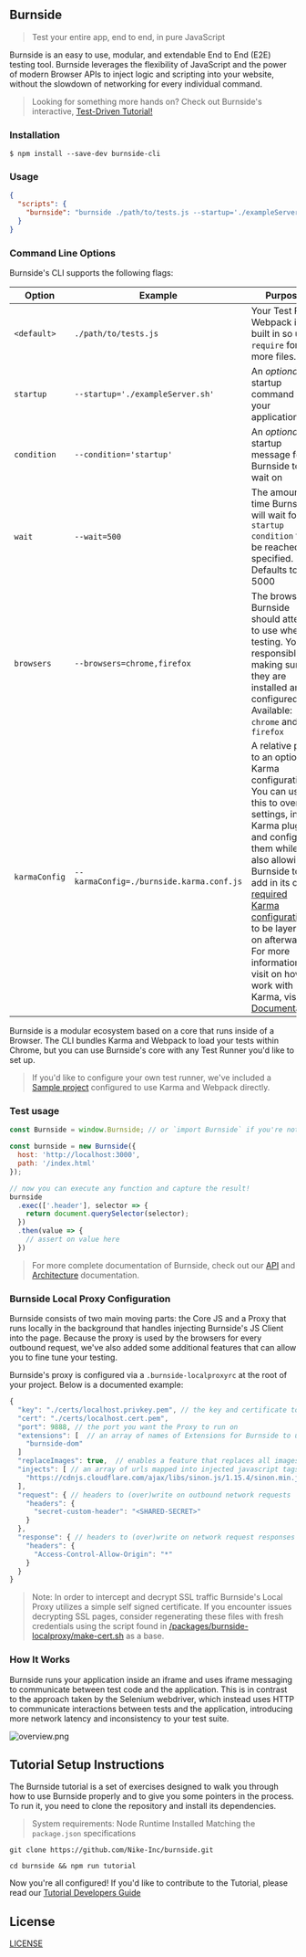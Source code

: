 ## Burnside

> Test your entire app, end to end, in pure JavaScript

Burnside is an easy to use, modular, and extendable End to End (E2E) testing tool. Burnside leverages the flexibility of JavaScript and the power of modern Browser APIs to inject logic and scripting into your website, without the slowdown of networking for every individual command.

> Looking for something more hands on? Check out Burnside's interactive, [Test-Driven Tutorial!](#tutorial)

<a name="installation"></a>
### Installation

```
$ npm install --save-dev burnside-cli
```

<a name="usage"></a>
### Usage
```JSON
{
  "scripts": {
    "burnside": "burnside ./path/to/tests.js --startup='./exampleServer.sh' --condition='start' --wait=5000 --browsers=chrome,firefox"
  }
}  
```

<a name="cli-usage"></a>
### Command Line Options
Burnside's CLI supports the following flags:

| Option | Example | Purpose |
| ------ | ------- | ------- |
| `<default>` | `./path/to/tests.js` | Your Test File. Webpack is built in so use `require` for more files. |
| `startup` | `--startup='./exampleServer.sh'` | An _optional_ startup command for your application. |
| `condition` | `--condition='startup'` | An _optional_ startup message for Burnside to wait on |
| `wait` | `--wait=500` | The amount of time Burnside will wait for the `startup` `condition` to be reached, if specified. Defaults to 5000 |
| `browsers` | `--browsers=chrome,firefox` | The browsers Burnside should attempt to use when testing. You're responsible for making sure they are installed and configured. Available: `chrome` and `firefox` |
| `karmaConfig` | `--karmaConfig=./burnside.karma.conf.js` | A relative path to an optional Karma configuration. You can use this to override settings, inject Karma plugins, and configure them while also allowing Burnside to add in its own [required Karma configuration](https://github.com/Nike-Inc/burnside/tree/master/packages/burnside-cli/karma.conf.js) to be layered on afterward. For more information visit on how to work with Karma, visit its [Documentation](https://karma-runner.github.io/1.0/config/configuration-file.html) |

Burnside is a modular ecosystem based on a core that runs inside of a Browser. The CLI bundles Karma and Webpack to load your tests within Chrome, but you can use Burnside's core with any Test Runner you'd like to set up.
> If you'd like to configure your own test runner, we've included a [Sample project](https://github.com/Nike-Inc/burnside/tree/master/packages/burnside-sample) configured to use Karma and Webpack directly.

<a name="basic-usage"></a>
### Test usage

```js
const Burnside = window.Burnside; // or `import Burnside` if you're not using the CLI

const burnside = new Burnside({
  host: 'http://localhost:3000',
  path: '/index.html'
});

// now you can execute any function and capture the result!
burnside
  .exec(['.header'], selector => {
    return document.querySelector(selector);
  })
  .then(value => {
    // assert on value here
  })
```

> For more complete documentation of Burnside, check out our [API](https://github.com/Nike-Inc/burnside/blob/master/docs/api.md) and [Architecture](https://github.com/Nike-Inc/burnside/blob/master/docs/architecture.md) documentation.

<a name="proxy-config"></a>
### Burnside Local Proxy Configuration
Burnside consists of two main moving parts: the Core JS and a Proxy that runs locally in the background that handles injecting Burnside's JS Client into the page. Because the proxy is used by the browsers for every outbound request, we've also added some additional features that can allow you to fine tune your testing.

Burnside's proxy is configured via a `.burnside-localproxyrc` at the root of your project. Below is a documented example:

```js
{
  "key": "./certs/localhost.privkey.pem", // the key and certificate to use for SSL decryption
  "cert": "./certs/localhost.cert.pem",
  "port": 9888, // the port you want the Proxy to run on
  "extensions": [  // an array of names of Extensions for Burnside to use when injecting the client
    "burnside-dom"
  ]
  "replaceImages": true,  // enables a feature that replaces all images with a default for faster testing (also accepts an image filepath e.g. "./path/to/my/image.png" )
  "injects": [ // an array of urls mapped into injected javascript tags
    "https://cdnjs.cloudflare.com/ajax/libs/sinon.js/1.15.4/sinon.min.js"
  ],
  "request": { // headers to (over)write on outbound network requests
    "headers": {
      "secret-custom-header": "<SHARED-SECRET>"
    }
  },
  "response": { // headers to (over)write on network request responses
    "headers": {
      "Access-Control-Allow-Origin": "*"
    }
  }
}
```

> Note: In order to intercept and decrypt SSL traffic Burnside's Local Proxy utilizes a simple self signed certificate. If you encounter issues decrypting SSL pages, consider regenerating these files with fresh credentials using the script found in [/packages/burnside-localproxy/make-cert.sh](/packages/burnside-localproxy/make-cert.sh) as a base.

<a name="how"></a>
### How It Works

Burnside runs your application inside an iframe and uses iframe messaging to communicate between test code and the application. This is in contrast to the approach taken by the Selenium webdriver, which instead uses HTTP to communicate interactions between tests and the application, introducing more network latency and inconsistency to your test suite.

![overview.png](overview.png)

<a name="tutorial"></a>
## Tutorial Setup Instructions

The Burnside tutorial is a set of exercises designed to walk you through how to use Burnside properly and to give you some pointers in the process. To run it, you need to clone the repository and install its dependencies.

> System requirements: Node Runtime Installed Matching the `package.json` specifications
```
git clone https://github.com/Nike-Inc/burnside.git

cd burnside && npm run tutorial
```
Now you're all configured! If you'd like to contribute to the Tutorial, please read our [Tutorial Developers Guide](https://github.com/Nike-Inc/burnside/blob/master/docs/tutorial.md)

## License

[LICENSE](LICENSE)
